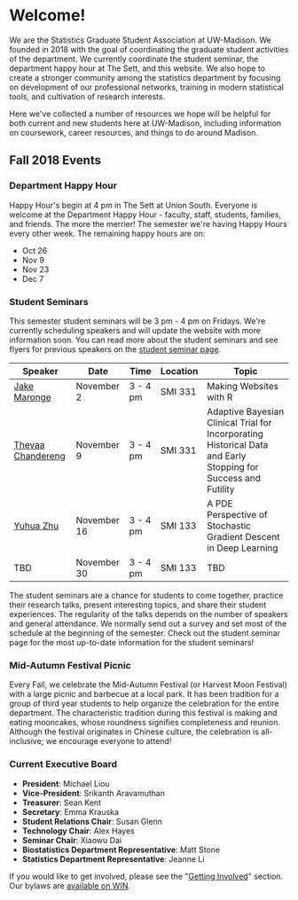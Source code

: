 # Welcome!

We are the Statistics Graduate Student Association at UW-Madison. We founded in 2018 with the goal of coordinating the graduate student activities of the department. We currently coordinate the student seminar, the department happy hour at The Sett, and this website. We also hope to create a stronger community among the statistics department by focusing on development of our professional networks, training in modern statistical tools, and cultivation of research interests.

Here we've collected a number of resources we hope will be helpful for both current and new students here at UW-Madison, including information on coursework, career resources, and things to do around Madison.

## Fall 2018 Events

### Department Happy Hour

Happy Hour's begin at 4 pm in The Sett at Union South. Everyone is welcome at the Department Happy Hour - faculty, staff, students, families, and friends. The more the merrier! The semester we're having Happy Hours every other week. The remaining happy hours are on:

- Oct 26
- Nov 9
- Nov 23
- Dec 7

### Student Seminars

This semester student seminars will be 3 pm - 4 pm on Fridays. We're currently scheduling speakers and will update the website with more information soon. You can read more about the student seminars and see flyers for previous speakers on the [student seminar page](seminar.md).

|Speaker|Date|Time|Location|Topic|
|-------|----|----|--------|-----|
| <a href="fliers/maronge_seminar_2018.pdf">Jake Maronge</a> | November 2 | 3 - 4 pm | SMI 331 | Making Websites with R |
| <a href="fliers/chandereng_seminar_2018.pdf">Thevaa Chandereng</a> | November 9 | 3 - 4 pm | SMI 331 | Adaptive Bayesian Clinical Trial for Incorporating  Historical Data and Early Stopping for Success and Futility |
| <a href="fliers/zhu_seminar_2018.pdf">Yuhua Zhu</a> | November 16 | 3 - 4 pm | SMI 133 | A PDE Perspective of Stochastic Gradient Descent in Deep Learning|
| TBD | November 30 | 3 - 4 pm | SMI 133 | TBD |

The student seminars are a chance for students to come together, practice their research talks, present interesting topics, and share their student experiences. The regularity of the talks depends on the number of speakers and general attendance. We normally send out a survey and set most of the schedule at the beginning of the semester. Check out the student seminar page for the most up-to-date information for the student seminars!

### Mid-Autumn Festival Picnic

Every Fall, we celebrate the Mid-Autumn Festival (or Harvest Moon Festival)
with a large picnic and barbecue at a local park. It has been tradition for a
group of third year students to help organize the celebration for the entire
department. The characteristic tradition during this festival is making and
eating mooncakes, whose roundness signifies completeness and reunion.  Although
the festival originates in Chinese culture, the celebration is all-inclusive;
we encourage everyone to attend! 

### Current Executive Board

* **President**: Michael Liou
* **Vice-President**: Srikanth Aravamuthan
* **Treasurer**: Sean Kent
* **Secretary**: Emma Krauska
* **Student Relations Chair**: Susan Glenn
* **Technology Chair**: Alex Hayes
* **Seminar Chair**: Xiaowu Dai
* **Biostatistics Department Representative**: Matt Stone
* **Statistics Department Representative**: Jeanne Li

If you would like to get involved, please see the "[Getting Involved](involved.md)" section. Our bylaws are [available on WIN](https://win.wisc.edu/organization/statistics-graduate-student-association).

